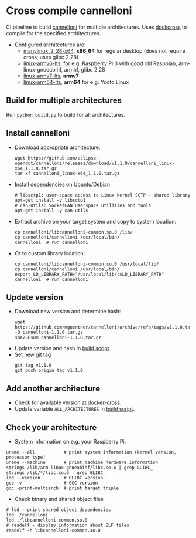 # Cross compile cannelloni

CI pipeline to build [cannelloni](https://github.com/mguentner/cannelloni) for multiple architectures.
Uses [dockcross](https://github.com/dockcross/dockcross) to compile for the specified architectures.

* Configured architectures are:
  * [manylinux_2_28-x64](https://hub.docker.com/r/dockcross/manylinux_2_28-x64), **x86_64** for regular desktop (does not require cross, uses glibc 2.28)
  * [linux-armv6-lts](https://hub.docker.com/r/dockcross/linux-armv6-lts), for e.g. Raspberry Pi 3 with good old Raspbian, arm-linux-gnueabihf, armhf, glibc 2.28
  * [linux-armv7-lts](https://hub.docker.com/r/dockcross/linux-armv7-lts), **armv7**
  * [linux-arm64-lts](https://hub.docker.com/r/dockcross/linux-arm64-lts), **arm64** for e.g. Yocto Linux


## Build for multiple architectures

Run `python build.py` to build for all architectures.

## Install cannelloni

* Download appropriate architecture.
  ```shell
  wget https://github.com/eclipse-opendut/cannelloni/releases/download/v1.1.0/cannelloni_linux-x64_1.1.0.tar.gz
  tar xf cannelloni_linux-x64_1.1.0.tar.gz
  ```
* Install dependencies on Ubuntu/Debian
  ```shell
  # libsctp1: user-space access to Linux kernel SCTP - shared library
  apt-get install -y libsctp1
  # can-utils: SocketCAN userspace utilities and tools
  apt-get install -y can-utils
  ```
* Extract archive on your target system and copy to system location: 
  ```shell
  cp cannelloni/libcannelloni-common.so.0 /lib/
  cp cannelloni/cannelloni /usr/local/bin/
  cannelloni  # run cannelloni
  ```
* Or to custom library location:
  ```shell
  cp cannelloni/libcannelloni-common.so.0 /usr/local/lib/
  cp cannelloni/cannelloni /usr/local/bin/
  export LD_LIBRARY_PATH="/usr/local/lib/:$LD_LIBRARY_PATH"
  cannelloni  # run cannelloni
  ```

## Update version

* Download new version and determine hash:
  ```shell
  wget https://github.com/mguentner/cannelloni/archive/refs/tags/v1.1.0.tar.gz -O cannelloni-1.1.0.tar.gz
  sha256sum cannelloni-1.1.0.tar.gz
  ```
* Update version and hash in [build script](build.py).
* Set new git tag
  ```shell
  git tag v1.1.0
  git push origin tag v1.1.0 
  ```
## Add another architecture

* Check for available version at [docker-cross](https://github.com/dockcross/dockcross).
* Update variable `ALL_ARCHITECTURES` in [build script](build.py).


## Check your architecture

* System information on e.g. your Raspberry Pi:
```shell
uname --all           # print system information (kernel version, processor type)
uname --machine       # print machine hardware information
strings /lib/arm-linux-gnueabihf/libc.so.6 | grep GLIBC_
strings /lib/*/libc.so.6 | grep GLIBC_
ldd --version         # GLIBC version
gcc -v                # GCC version
gcc -print-multiarch  # print target triple

```

* Check binary and shared object files
```shell
# ldd - print shared object dependencies
ldd ./cannelloni
ldd ./libcannelloni-common.so.0
# readelf - display information about ELF files
readelf -h libcannelloni-common.so.0
```
